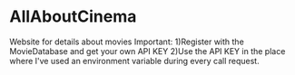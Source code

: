 # AllAboutCinema
Website for details about movies 
Important:
1)Register with the MovieDatabase and get your own API KEY
2)Use the API KEY in the place where I've used an environment variable during every call request.
